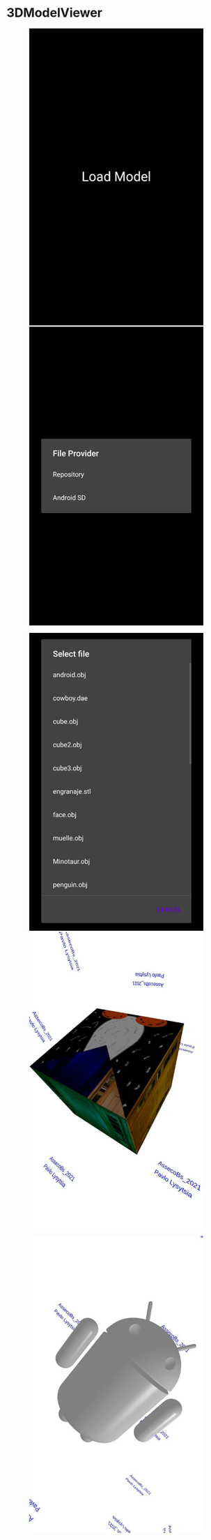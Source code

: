 # 3DModelViewer
<p align="center">
  <img width="400" src="https://github.com/kabasonic/3DModelViewer/blob/main/screenshot/1.jpg">
    <img  width="400" src="https://github.com/kabasonic/3DModelViewer/blob/main/screenshot/2.jpg">
</p>

<p align="center">
  <img width="400" src="https://github.com/kabasonic/3DModelViewer/blob/main/screenshot/3.jpg">
    <img  width="400" src="https://github.com/kabasonic/3DModelViewer/blob/main/screenshot/4.jpg">
</p>

<p align="center">
  <img width="400" src="https://github.com/kabasonic/3DModelViewer/blob/main/screenshot/5.jpg">
</p>
